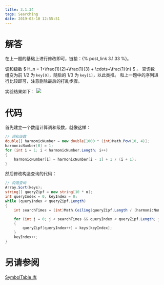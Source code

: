 ```yaml
---
title: 3.1.34
tags: Searching
date: 2019-03-10 12:55:51
---
```


# 解答

在上一题的基础上进行修改即可，链接：{% post_link 3.1.33 %}。

调和级数 $ H_n = 1+\frac{1}{2}+\frac{1}{3} + \cdots+\frac{1}{n} $ 。
查询数组变为前 1/2 为 `key[0]`，随后的 1/3 为 `key[1]`，以此类推。
和上一题中的序列进行比较即可，注意删除最后的打乱步骤。

实验结果如下：
![](./1.png)


# 代码

首先建立一个数组计算调和级数，就像这样：

```csharp
// 调和级数
double[] harmonicNumber = new double[1000 * (int)Math.Pow(10, 4)];
harmonicNumber[0] = 1;
for (int i = 1; i < harmonicNumber.Length; i++)
{
    harmonicNumber[i] = harmonicNumber[i - 1] + 1 / (i + 1);
}
```

然后修改构造查询的代码：

```csharp
// 构造查询
Array.Sort(keys);
string[] queryZipf = new string[10 * n];
int queryIndex = 0, keyIndex = 0;
while (queryIndex < queryZipf.Length)
{
    int searchTimes = (int)Math.Ceiling(queryZipf.Length / (harmonicNumber[keyIndex + 1] * (i + 1)));

    for (int j = 0; j < searchTimes && queryIndex < queryZipf.Length; j++)
    {
        queryZipf[queryIndex++] = keys[keyIndex];
    }
    keyIndex++;
}
```

# 另请参阅

[SymbolTable 库](https://alg4.ikesnowy.com/docs/api/SymbolTable.html)
